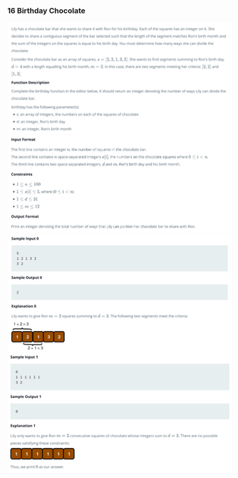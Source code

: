 ### 16 Birthday Chocolate

<img src='../images/16-1.png'>
<img src='../images/16-2.png'>
<img src='../images/16-3.png'>
<img src='../images/16-4.png'>